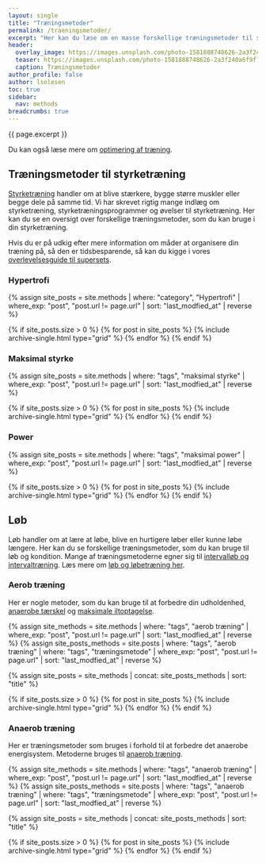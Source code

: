 ```yaml
---
layout: single
title: "Træningsmetoder"
permalink: /traeningsmetoder/
excerpt: "Her kan du læse om en masse forskellige træningsmetoder til styrketræning, løb og konditionstræning."
header:
  overlay_image: https://images.unsplash.com/photo-1581888748626-2a3f240a6f9f?ixlib=rb-1.2.1&ixid=MnwxMjA3fDB8MHxwaG90by1wYWdlfHx8fGVufDB8fHx8&auto=format&fit=crop&h=630&w=1200&q=10
  teaser: https://images.unsplash.com/photo-1581888748626-2a3f240a6f9f?ixlib=rb-1.2.1&ixid=MnwxMjA3fDB8MHxwaG90by1wYWdlfHx8fGVufDB8fHx8&auto=format&fit=crop&h=300&w=400&q=10
  caption: Træningsmetoder
author_profile: false
author: lsolesen
toc: true
sidebar:
  nav: methods
breadcrumbs: true
---
```


{{ page.excerpt }}

Du kan også læse mere om [optimering af træning](/optimer-traening/).

## Træningsmetoder til styrketræning

[Styrketræning](/styrketraening/) handler om at blive stærkere, bygge større muskler eller begge dele på samme tid. Vi har skrevet rigtig mange indlæg om styrketræning, styrketræningsprogrammer og øvelser til styrketræning. Her kan du se en oversigt over forskellige træningsmetoder, som du kan bruge i din styrketræning.

Hvis du er på udkig efter mere information om måder at organisere din træning på, så den er tidsbesparende, så kan du kigge i vores [overlevelsesguide til supersets](/guide-superset/).

### Hypertrofi

{% assign site_posts = site.methods | where: "category", "Hypertrofi" | where_exp: "post", "post.url != page.url" | sort: "last_modfied_at" | reverse %}

<div class="feature__wrapper">

{% if site_posts.size > 0 %}
  {% for post in site_posts %}
    {% include archive-single.html type="grid" %}
  {% endfor %}
{% endif %}

</div>

### Maksimal styrke

{% assign site_posts = site.methods | where: "tags", "maksimal styrke" | where_exp: "post", "post.url != page.url" | sort: "last_modfied_at" | reverse %}

<div class="feature__wrapper">

{% if site_posts.size > 0 %}
  {% for post in site_posts %}
    {% include archive-single.html type="grid" %}
  {% endfor %}
{% endif %}

</div>

### Power

{% assign site_posts = site.methods | where: "tags", "maksimal power" | where_exp: "post", "post.url != page.url" | sort: "last_modfied_at" | reverse %}

<div class="feature__wrapper">

{% if site_posts.size > 0 %}
  {% for post in site_posts %}
    {% include archive-single.html type="grid" %}
  {% endfor %}
{% endif %}

</div>

## Løb

Løb handler om at lære at løbe, blive en hurtigere løber eller kunne løbe længere. Her kan du se forskellige træningsmetoder, som du kan bruge til løb og kondition. Mange af træningsmetoderne egner sig til [intervalløb og intervaltræning](/intervallob-intervaltraening/). Læs mere om [løb og løbetræning her](/loebesiden/).

### Aerob træning

Her er nogle metoder, som du kan bruge til at forbedre din udholdenhed, [anaerobe tærskel](/anaerobe-taerskel/) og [maksimale iltoptagelse](/maksimale-iltoptagelse-vo2max/).

{% assign site_methods = site.methods | where: "tags", "aerob træning" | where_exp: "post", "post.url != page.url" | sort: "last_modfied_at" | reverse %}
{% assign site_posts_methods = site.posts | where: "tags", "aerob træning" | where: "tags", "træningsmetode" | where_exp: "post", "post.url != page.url" | sort: "last_modfied_at" | reverse %}

{% assign site_posts = site_methods | concat: site_posts_methods | sort: "title" %}

<div class="feature__wrapper">

{% if site_posts.size > 0 %}
  {% for post in site_posts %}
    {% include archive-single.html type="grid" %}
  {% endfor %}
{% endif %}

</div>

### Anaerob træning

Her er træningsmetoder som bruges i forhold til at forbedre det anaerobe energisystem. Metoderne bruges til [anaerob træning](/anaerob-traening/).

{% assign site_methods = site.methods | where: "tags", "anaerob træning" | where_exp: "post", "post.url != page.url" | sort: "last_modfied_at" | reverse %}
{% assign site_posts_methods = site.posts | where: "tags", "anaerob træning" | where: "tags", "træningsmetode" | where_exp: "post", "post.url != page.url" | sort: "last_modfied_at" | reverse %}

{% assign site_posts = site_methods | concat: site_posts_methods | sort: "title" %}

<div class="feature__wrapper">

{% if site_posts.size > 0 %}
  {% for post in site_posts %}
    {% include archive-single.html type="grid" %}
  {% endfor %}
{% endif %}

</div>
